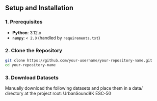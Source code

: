 ## Setup and Installation

### 1. Prerequisites
- **Python**: 3.12.x
- **`numpy`**: `< 2.0` (handled by `requirements.txt`)

### 2. Clone the Repository
```bash
git clone https://github.com/your-username/your-repository-name.git
cd your-repository-name
```
### 3.  Download Datasets
Manually download the following datasets and place them in a data/ directory at the project root:
UrbanSound8K
ESC-50


